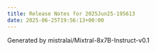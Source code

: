 ```yaml
---
title: Release Notes for 2025Jun25-195613
date: 2025-06-25T19:56:13+00:00
---
```




Generated by mistralai/Mixtral-8x7B-Instruct-v0.1
